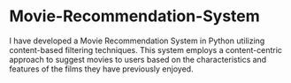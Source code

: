 # Movie-Recommendation-System
I have developed a Movie Recommendation System in Python utilizing content-based filtering techniques. This system employs a content-centric approach to suggest movies to users based on the characteristics and features of the films they have previously enjoyed. 
